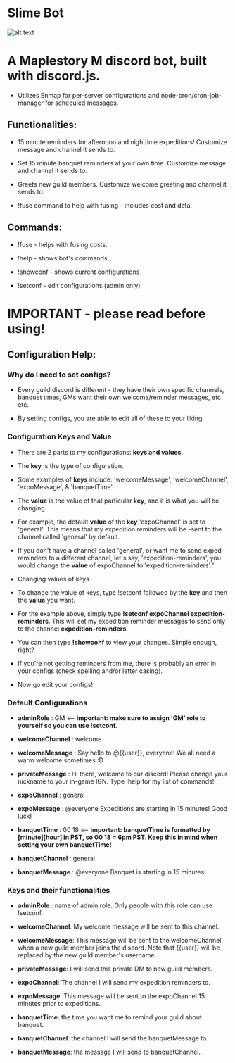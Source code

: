 # Slime Bot

![alt text](https://banner2.kisspng.com/20180403/yxe/kisspng-maplestory-2-maplestory-adventures-video-game-boss-slime-5ac4353af285a0.8111380015228081229934.jpg)

# A Maplestory M discord bot, built with discord.js. 

 - Utilizes Enmap for per-server configurations and node-cron/cron-job-manager for scheduled messages.
  

## Functionalities:

- 15 minute reminders for afternoon and nighttime expeditions! Customize message and channel it sends to.

- Set 15 minute banquet reminders at your own time. Customize message and channel it sends to.

- Greets new guild members. Customize welcome greeting and channel it sends to.

- !fuse command to help with fusing - includes cost and data.


## Commands: 

- !fuse - helps with fusing costs.

- !help - shows bot's commands.

- !showconf - shows current configurations

- !setconf - edit configurations (admin only)


# IMPORTANT - please read before using!

## Configuration Help:

### Why do I need to set configs?
 
- Every guild discord is different - they have their own specific channels, banquet times, GMs want their own welcome/reminder     messages, etc etc. 

- By setting configs, you are able to edit all of these to your liking.

### Configuration Keys and Value

- There are 2 parts to my configurations: **keys and values**.

- The **key** is the type of configuration. 

- Some examples of **keys** include: 'welcomeMessage', 'welcomeChannel', 'expoMessage', & 'banquetTime'. 

- The **value** is the value of that particular **key**, and it is what you will be changing. 

- For example, the default **value** of the **key** 'expoChannel' is set to 'general'. This means that my expedition reminders will be -sent to the channel called 'general' by default. 

- If you don't have a channel called 'general', or want me to send exped reminders to a different channel, let's say, 'expedition-reminders', you would change the **value** of expoChannel to 'expedition-reminders'."
                  
- Changing values of keys
- To change the value of keys, type !setconf followed by the **key** and then the **value** you want.

- For the example above, simply type **!setconf expoChannel expedition-reminders**. This will set my expedition reminder messages to send only to the channel **expedition-reminders**.

- You can then type **!showconf** to view your changes. Simple enough, right?

- If you're not getting reminders from me, there is probably an error in your configs (check spelling and/or letter casing). 

- Now go edit your configs!
  

### Default Configurations

- **adminRole** : GM <-- **important: make sure to assign 'GM' role to yourself so you can use !setconf.**
  
- **welcomeChannel** : welcome

- **welcomeMessage** : Say hello to @{{user}}, everyone! We all need a warm welcome sometimes :D

- **privateMessage** : Hi there, welcome to our discord! Please change your nickname to your in-game IGN. Type !help for my list of commands!

- **expoChannel** : general

- **expoMessage** : @everyone Expeditions are starting in 15 minutes! Good luck!

- **banquetTime** : 00 18 <-- **important: banquetTime is formatted by [minute][hour] in PST, so 00 18 = 6pm PST. Keep this in mind when setting your own banquetTime!**

- **banquetChannel** : general

- **banquetMessage** : @everyone Banquet is starting in 15 minutes!

                 
### Keys and their functionalities

- **adminRole** : name of admin role. Only people with this role can use !setconf.

- **welcomeChannel**: My welcome message will be sent to this channel. 

- **welcomeMessage**: This message will be sent to the welcomeChannel when a new guild member joins the discord. Note that {{user}} will be replaced by the new guild member's username. 

- **privateMessage**: I will send this private DM to new guild members. 

- **expoChannel**: The channel I will send my expedition reminders to. 

- **expoMessage**: This message will be sent to the expoChannel 15 minutes prior to expeditions. 

- **banquetTime**: the time you want me to remind your guild about banquet. 

- **banquetChannel**: the channel I will send the banquetMessage to. 

- **banquetMessage**: the message I will send to banquetChannel.

